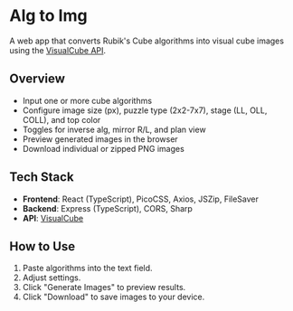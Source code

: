 # Alg to Img

A web app that converts Rubik's Cube algorithms into visual cube images using the [VisualCube API](https://visualcube.api.cubing.net/).

## Overview

- Input one or more cube algorithms
- Configure image size (px), puzzle type (2x2-7x7), stage (LL, OLL, COLL), and top color
- Toggles for inverse alg, mirror R/L, and plan view
- Preview generated images in the browser
- Download individual or zipped PNG images

## Tech Stack

- **Frontend**: React (TypeScript), PicoCSS, Axios, JSZip, FileSaver
- **Backend**: Express (TypeScript), CORS, Sharp
- **API**: [VisualCube](https://visualcube.api.cubing.net/)

## How to Use

1. Paste algorithms into the text field.
2. Adjust settings.
3. Click "Generate Images" to preview results.
4. Click "Download" to save images to your device.
